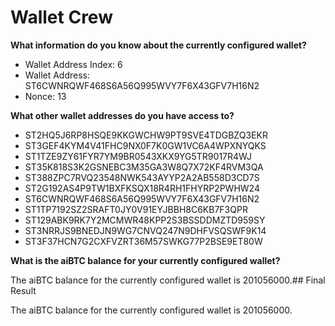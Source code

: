 # Wallet Crew


**What information do you know about the currently configured wallet?**

- Wallet Address Index: 6
- Wallet Address: ST6CWNRQWF468S6A56Q995WVY7F6X43GFV7H16N2
- Nonce: 13

**What other wallet addresses do you have access to?**

- ST2HQ5J6RP8HSQE9KKGWCHW9PT9SVE4TDGBZQ3EKR
- ST3GEF4KYM4V41FHC9NX0F7K0GW1VC6A4WPXNYQKS
- ST1TZE9ZY61FYR7YM9BR0543XKX9YG5TR9017R4WJ
- ST35K818S3K2GSNEBC3M35GA3W8Q7X72KF4RVM3QA
- ST388ZPC7RVQ23548NWK543AYYP2A2AB558D3CD7S
- ST2G192AS4P9TW1BXFKSQX18R4RH1FHYRP2PWHW24
- ST6CWNRQWF468S6A56Q995WVY7F6X43GFV7H16N2
- ST1TP7192SZ2SRAFT0JY0V91EYJBBH8C6KB7F3QPR
- ST129ABK9RK7Y2MCMWR48KPP2S3BSSDDMZTD959SY
- ST3NRRJS9BNEDJN9WG7CNVQ247N9DHFVSQSWF9K14
- ST3F37HCN7G2CXFVZRT36M57SWKG77P2BSE9ET80W

**What is the aiBTC balance for your currently configured wallet?**

The aiBTC balance for the currently configured wallet is 201056000.## Final Result

The aiBTC balance for the currently configured wallet is 201056000.